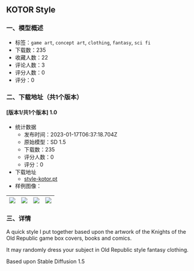 ## KOTOR Style
### 一、模型概述

- 标签：`game art`, `concept art`, `clothing`, `fantasy`, `sci fi`
- 下载数：235
- 收藏人数：22
- 评论人数：3
- 评分人数：0
- 评分：0

### 二、下载地址（共1个版本）

#### [版本1/共1个版本] 1.0

- 统计数据
  - 发布时间：2023-01-17T06:37:18.704Z
  - 原始模型：SD 1.5
  - 下载数：235
  - 评分人数：0
  - 评分：0
- 下载地址
  - [style-kotor.pt](https://civitai.com/api/download/models/5343)
- 样例图像：

| <img src="https://image.civitai.com/xG1nkqKTMzGDvpLrqFT7WA/5cb3c31d-741a-4aff-094c-7acde2450600/width=450/41786.jpeg" /> | <img src="https://image.civitai.com/xG1nkqKTMzGDvpLrqFT7WA/8382b663-9489-42b3-eb05-413f99cd6100/width=450/41740.jpeg" /> | <img src="https://image.civitai.com/xG1nkqKTMzGDvpLrqFT7WA/36dd33b6-7caa-4fad-4cc8-8928824a8500/width=450/41610.jpeg" /> | <img src="https://image.civitai.com/xG1nkqKTMzGDvpLrqFT7WA/5946422d-aefc-4448-b21f-1613d7396d00/width=450/41612.jpeg" /> |
| ---- | ---- | ---- | ---- |


### 三、详情
<p>A quick style I put together based upon the artwork of the Knights of the Old Republic game box covers, books and comics.</p><p>It may randomly dress your subject in Old Republic style fantasy clothing.</p><p>Based upon Stable Diffusion 1.5</p><p></p>